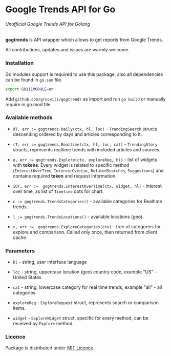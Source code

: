# Google Trends API for Go

###### Unofficial Google Trends API for Golang

**gogtrends** is API wrapper which allows to get reports from Google Trends.

All contributions, updates and issues are warmly welcome.

### Installation 

Go modules support is required to use this package, also all dependencies can be found in `go.sum` file.

```bash 
export GO111MODULE=on
```

Add `github.com/groovili/gogtrends` as import and run `go build` or manually require in go.mod file.

### Available methods

* `dT, err := gogtrends.Daily(ctx, hl, loc)` - `TrendingSearch` structs descending ordered by days and articles corresponding to it.

* `rT, err := gogtrends.Realtime(ctx, hl, loc, cat)` - `TrendingStory` structs, represents realtime trends with included articles and sources.

* `e, err := gogtrends.Explore(ctx, exploreReq, hl)` - list of widgets with **tokens**. Every widget is related to specific method (`InterestOverTime`, `InterestOverLoc`, `RelatedSearches`, `Suggestions`) and contains required **token** and request information.

* `iOT, err :=  gogtrends.InterestOverTime(ctx, widget, hl)` - interest over time, as list of `Timeline` dots for chart. 

* `c := gogtrends.TrendsCategories()` - available categories for Realtime trends.

* `l := gogtrends.TrendsLocations()` - available locations (geo).

* `c, err :=  gogtrends.ExploreCategories(ctx)` - tree of categories for explore and comparison. Called only once, then returned from client cache.

### Parameters 

* `hl` -  string, user interface language

* `loc` - string, uppercase location (geo) country code, example "US" - United States

* `cat` - string, lowercase category for real time trends, example "all" - all categories

* `exploreReq` - `ExploreRequest` struct, represents search or comparison items.

* `widget` - `ExploreWidget` struct, specific for every method, can be received by `Explore` method.

### Licence
 
Package is distributed under [MIT Licence](https://opensource.org/licenses/MIT).